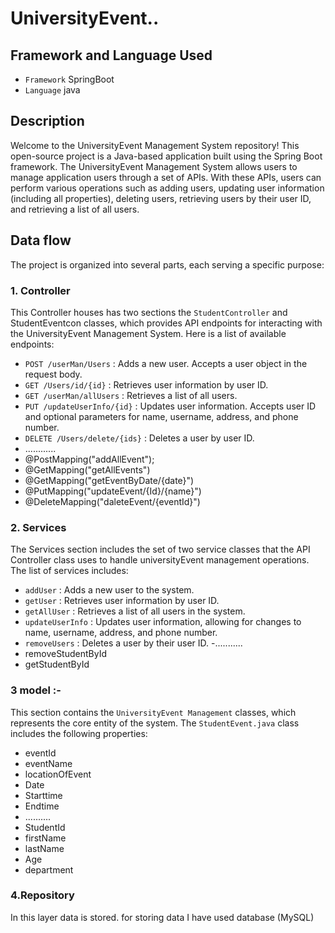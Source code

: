 # UniversityEvent..

## Framework and Language Used

- `Framework` SpringBoot
- `Language` java

## Description
Welcome to the UniversityEvent Management System repository! This open-source project is a Java-based application built using the Spring Boot framework. The UniversityEvent Management System allows users to manage application users through a set of APIs. With these APIs, users can perform various operations such as adding users, updating user information (including all properties), deleting users, retrieving users by their user ID, and retrieving a list of all users.

## Data flow

The project is organized into several parts, each serving a specific purpose:

### 1. Controller

This Controller houses has two sections the `StudentController` and StudentEventcon  classes, which provides API endpoints for interacting with the UniversityEvent Management System. Here is a list of available endpoints:

- `POST /userMan/Users` : Adds a new user. Accepts a user object in the request body.
- `GET /Users/id/{id}` : Retrieves user information by user ID.
- `GET /userMan/allUsers` : Retrieves a list of all users.
- `PUT /updateUserInfo/{id}` : Updates user information. Accepts user ID and optional parameters for name, username, address, and phone number.
- `DELETE /Users/delete/{ids}` : Deletes a user by user ID.
-  ............
- @PostMapping("addAllEvent");
-   @GetMapping("getAllEvents")
-  @GetMapping("getEventByDate/{date}")
-  @PutMapping("updateEvent/{Id}/{name}")
-  @DeleteMapping("daleteEvent/{eventId}")
### 2. Services

The Services section includes the  set of two service classes that the API Controller class uses to handle universityEvent management operations. The list of services includes:

- `addUser` : Adds a new user to the system.
- `getUser` : Retrieves user information by user ID.
- `getAllUser` : Retrieves a list of all users in the system.
- `updateUserInfo` : Updates user information, allowing for changes to name, username, address, and phone number.
- `removeUsers` : Deletes a user by their user ID.
  -...........
- removeStudentById
- getStudentById
### 3 model :-

This section contains the `UniversityEvent Management` classes, which represents the core entity of the system. The `StudentEvent.java` class includes the following properties:

- eventId
- eventName
- locationOfEvent
- Date
- Starttime
- Endtime
- ..........
- StudentId
- firstName
- lastName
- Age
- department

### 4.Repository

In this layer data is stored. for storing data I have used database (MySQL)
